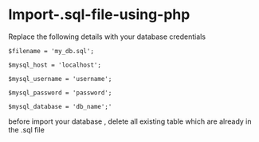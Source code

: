 # Import-.sql-file-using-php

Replace the following details with your database credentials

`$filename = 'my_db.sql';`

`$mysql_host = 'localhost';`

`$mysql_username = 'username';`

`$mysql_password = 'password';`

`$mysql_database = 'db_name';'`

before import your database , delete all existing table which are already in the .sql file

